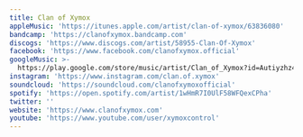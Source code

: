 ```yaml
---
title: Clan of Xymox
appleMusic: 'https://itunes.apple.com/artist/clan-of-xymox/63836080'
bandcamp: 'https://clanofxymox.bandcamp.com'
discogs: 'https://www.discogs.com/artist/58955-Clan-Of-Xymox'
facebook: 'https://www.facebook.com/clanofxymox.official'
googleMusic: >-
  https://play.google.com/store/music/artist/Clan_of_Xymox?id=Autiyzhz4zx3emxp4dfctrnxfay
instagram: 'https://www.instagram.com/clan.of.xymox'
soundcloud: 'https://soundcloud.com/clanofxymoxofficial'
spotify: 'https://open.spotify.com/artist/1wHmR7I0UlF58WFQexCPha'
twitter: ''
website: 'https://www.clanofxymox.com'
youtube: 'https://www.youtube.com/user/xymoxcontrol'
---
```

